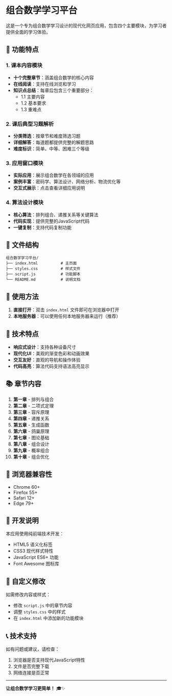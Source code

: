 # 组合数学学习平台

这是一个专为组合数学学习设计的现代化网页应用，包含四个主要模块，为学习者提供全面的学习体验。

## 🚀 功能特点

### 1. 课本内容模块
- **十个完整章节**：涵盖组合数学的核心内容
- **在线阅读**：支持在线浏览和学习
- **知识点总结**：每章后包含三个重要部分：
  - 1.1 主要内容
  - 1.2 基本要求  
  - 1.3 重难点

### 2. 课后典型习题解析
- **分类筛选**：按章节和难度筛选习题
- **详细解答**：每道题都提供完整的解题思路
- **难度标识**：简单、中等、困难三个等级

### 3. 应用窗口模块
- **实际应用**：展示组合数学在各领域的应用
- **案例丰富**：密码学、算法设计、网络分析、物流优化等
- **交互式展示**：点击查看详细应用说明

### 4. 算法设计模块
- **核心算法**：排列组合、递推关系等关键算法
- **代码实现**：提供完整的JavaScript代码
- **一键复制**：支持代码复制功能

## 📁 文件结构

```
组合数学学习平台/
├── index.html          # 主页面
├── styles.css          # 样式文件
├── script.js           # 功能脚本
└── README.md           # 说明文档
```

## 🎯 使用方法

1. **直接打开**：双击 `index.html` 文件即可在浏览器中打开
2. **本地服务器**：可以使用任何本地服务器来运行（推荐）

## 🌟 技术特点

- **响应式设计**：支持各种设备尺寸
- **现代化UI**：美观的渐变色彩和动画效果
- **交互友好**：直观的导航和操作体验
- **代码高亮**：算法代码支持语法高亮显示

## 📚 章节内容

1. **第一章** - 排列与组合
2. **第二章** - 二项式定理
3. **第三章** - 容斥原理
4. **第四章** - 递推关系
5. **第五章** - 生成函数
6. **第六章** - 鸽巢原理
7. **第七章** - 图论基础
8. **第八章** - 组合设计
9. **第九章** - 概率组合
10. **第十章** - 组合优化

## 🔧 浏览器兼容性

- Chrome 60+
- Firefox 55+
- Safari 12+
- Edge 79+

## 📝 开发说明

本应用使用纯前端技术开发：
- HTML5 语义化标签
- CSS3 现代样式特性
- JavaScript ES6+ 功能
- Font Awesome 图标库

## 🎨 自定义修改

如需修改内容或样式：
- 修改 `script.js` 中的章节内容
- 调整 `styles.css` 中的样式
- 在 `index.html` 中添加新的功能模块

## 📞 技术支持

如有问题或建议，请检查：
1. 浏览器是否支持现代JavaScript特性
2. 文件是否完整下载
3. 网络连接是否正常

---

**让组合数学学习更简单！** 🎓✨ 
